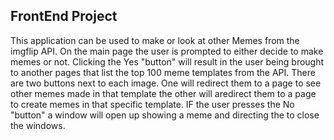 ## FrontEnd Project

This application can be used to make or look at other Memes from the imgflip API. On the main page the user is prompted to either decide to make memes or not. Clicking the Yes "button" will result in the user being brought to another pages that list the top 100 meme templates from the API. There are two buttons next to each image. One will redirect them to a page to see other memes made in that template the other will aredirect them to a page to create memes in that specific template. IF the user presses the No "button" a window will open up showing a meme and directing the to close the windows.
